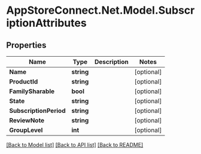 # AppStoreConnect.Net.Model.SubscriptionAttributes

## Properties

Name | Type | Description | Notes
------------ | ------------- | ------------- | -------------
**Name** | **string** |  | [optional] 
**ProductId** | **string** |  | [optional] 
**FamilySharable** | **bool** |  | [optional] 
**State** | **string** |  | [optional] 
**SubscriptionPeriod** | **string** |  | [optional] 
**ReviewNote** | **string** |  | [optional] 
**GroupLevel** | **int** |  | [optional] 

[[Back to Model list]](../README.md#documentation-for-models) [[Back to API list]](../README.md#documentation-for-api-endpoints) [[Back to README]](../README.md)


